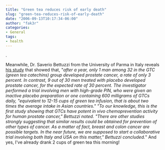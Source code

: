 ```yaml
---
title: "Green tea reduces risk of early death"
slug: "green-tea-reduces-risk-of-early-death"
date: "2006-09-13T10:17:34-06:00"
author: "fak3r"
categories:
- General
tags:
- health
---
```


.

Meanwhile, Dr. Saverio Bettuzzi from the University of Parma in Italy reveals [his study](http://paktribune.com/news/index.shtml?153783) that showed that, "_after a year, only 1 man among 32 in the GTC (green tea catechins) group developed prostate cancer, a rate of only 3 percent. In contrast, 9 out of 30 men treated with placebo developed prostate cancer, for the expected rate of 30 percent. The investigator performed a trial involving men with high-grade PIN, who were given an inactive placebo preparation or one containing 600 milligrams of GTCs daily, "equivalent to 12-15 cups of green tea infusion, that is about two times the average intake in Asian countries." "To our knowledge, this is the first study showing that GTCs have potent in vivo chemoprevention activity for human prostate cancer," Bettuzzi noted. "There are other studies strongly suggesting that similar results could be obtained for prevention of other types of cancer. As a matter of fact, breast and colon cancer are possible targets. In the near future, we are supposed to start a collaborative trial involving both Italy and USA on this matter," Bettuzzi concluded._"  And yes, I've already drank 2 cups of green tea this morning!
